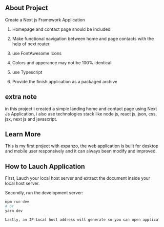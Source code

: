 ## About Project

Create a Next js Framework Application

1. Homepage and contact page should be included

2. Make functional navigation between home and page contacts with the help of next router

3. use FontAwesome Icons

4. Colors and apperance may not be 100% identical

5. use Typescript

6. Provide the finish application as a packaged archive 

## extra note
in this project i created a simple landing home and contact page using Next Js Application, i also use technologies stack like node js, react js, json, css, jsx, next js and javascript.


## Learn More

This is my first project with expanzo, the web application is built for desktop and mobile user responsively and it can always been modify and improved.

## How to Lauch Application

FIrst, Lauch your local host server and extract the document inside your local host server.

Secondly, run the development server:

```bash
npm run dev
# or
yarn dev

Lastly, an IP Local host address will generate so you can open application there.
